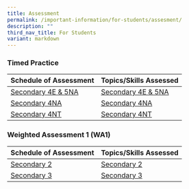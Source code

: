 ```yaml
---
title: Assessment
permalink: /important-information/for-students/assesment/
description: ""
third_nav_title: For Students
variant: markdown
---
```

### 	Timed Practice 

|  Schedule of Assessment | Topics/Skills Assessed |
| -------- | -------- |
| [Secondary 4E & 5NA](https://drive.google.com/file/d/1Q84BgyEaRy7p0YsAnpbwrCdVIExvJe1v/view?usp=drive_link)     |  [Secondary 4E & 5NA](https://drive.google.com/file/d/1N1zPUsepcj_Kx7UDSEvdjTc77XMTQnYe/view?usp=drive_link)  |
| [Secondary 4NA](https://drive.google.com/file/d/1ZiEdM7pzTGfVhMZAVkTZPQ23UH36WAPu/view?usp=drive_link)     |  [Secondary 4NA](https://drive.google.com/file/d/1N1zPUsepcj_Kx7UDSEvdjTc77XMTQnYe/view?usp=drive_link)      |
| [Secondary 4NT](https://drive.google.com/file/d/1P2kjQiIYHUc2fDtOJBOPubEU0B1JBQDh/view?usp=drive_link)     |  [Secondary 4NT](https://drive.google.com/file/d/1N1zPUsepcj_Kx7UDSEvdjTc77XMTQnYe/view?usp=drive_link)      |


### 	Weighted Assessment 1 (WA1)

|  Schedule of Assessment | Topics/Skills Assessed |
| -------- | -------- |
| [Secondary 2](https://drive.google.com/file/d/10cbD5lm47VXqdTHRWOwoXAaXHqso1D4V/view?usp=drive_link)     |  [Secondary 2](https://drive.google.com/file/d/1K5DJybJM8fYYLTYpsluUgcwfkyiMLUFj/view?usp=drive_link)  |
| [Secondary 3](https://drive.google.com/file/d/1Dbt95B-ukz48-A6Vly89CMa-qGstEnN4/view?usp=drive_link)     |  [Secondary 3](https://drive.google.com/file/d/15_P8ikyCBWDVKcgmek6i5sneV2GO2ki_/view?usp=drive_link)      |


